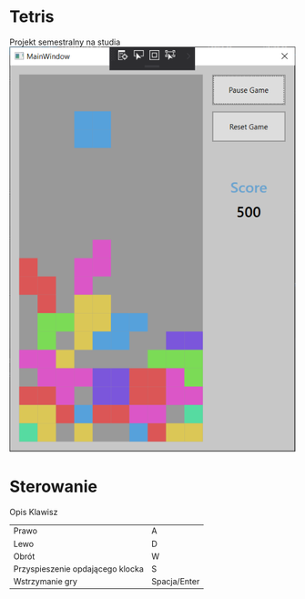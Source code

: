 # Tetris
Projekt semestralny na studia <br>
 <img src="https://github.com/paweldlugosz/Tetris/blob/master/tetris.png" alt="ScreenShot" style="max-width:100%;">

# Sterowanie
<thead>
<tr>
<th>Opis</th>
<th>Klawisz</th>
</tr>
</thead>
<table>
<tr>
	<td>Prawo</td>	<td>A</td>
</tr>
<tr>
	<td>Lewo</td>	<td>D</td>
</tr>
 <tr>
	<td>Obrót</td>	<td>W</td>
</tr>
<tr>
	<td>Przyspieszenie opdającego klocka</td>	<td>S</td>
</tr>
 <tr>
	<td>Wstrzymanie gry </td>	<td>Spacja/Enter</td>
</tr>
</table>
